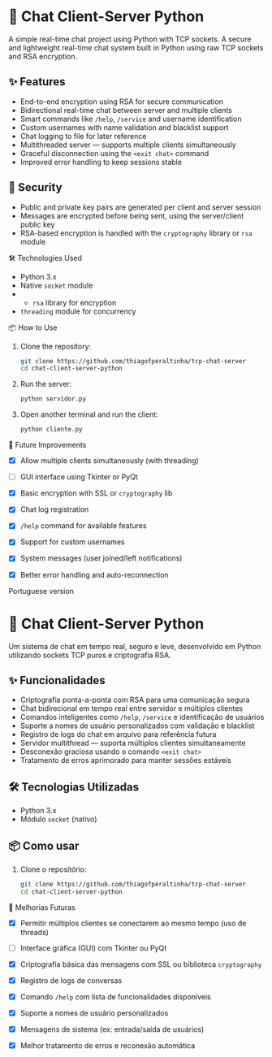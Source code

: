 # 💬 Chat Client-Server Python

A simple real-time chat project using Python with TCP sockets.
A secure and lightweight real-time chat system built in Python using raw TCP sockets and RSA encryption.

## ✨ Features

- End-to-end encryption using RSA for secure communication  
- Bidirectional real-time chat between server and multiple clients  
- Smart commands like `/help`, `/service` and username identification  
- Custom usernames with name validation and blacklist support  
- Chat logging to file for later reference  
- Multithreaded server — supports multiple clients simultaneously  
- Graceful disconnection using the `<exit chat>` command  
- Improved error handling to keep sessions stable

## 🔐 Security

- Public and private key pairs are generated per client and server session  
- Messages are encrypted before being sent, using the server/client public key  
- RSA-based encryption is handled with the `cryptography` library or `rsa` module

🛠 Technologies Used

- Python 3.x
- Native `socket` module
- - `rsa` library for encryption  
- `threading` module for concurrency

📦 How to Use

1. Clone the repository:
   ```bash
   git clone https://github.com/thiagofperaltinha/tcp-chat-server
   cd chat-client-server-python
   ```

2. Run the server:
   ```bash
   python servidor.py
   ```

3. Open another terminal and run the client:
   ```bash
   python cliente.py
   ```

🔧 Future Improvements

- [x] Allow multiple clients simultaneously (with threading)
- [ ] GUI interface using Tkinter or PyQt
- [x] Basic encryption with SSL or `cryptography` lib
- [x] Chat log registration
- [x] `/help` command for available features
- [x] Support for custom usernames
- [x] System messages (user joined/left notifications)
- [x] Better error handling and auto-reconnection


Portuguese version

# 💬 Chat Client-Server Python

Um sistema de chat em tempo real, seguro e leve, desenvolvido em Python utilizando sockets TCP puros e criptografia RSA.

## ✨ Funcionalidades

- Criptografia ponta-a-ponta com RSA para uma comunicação segura  
- Chat bidirecional em tempo real entre servidor e múltiplos clientes  
- Comandos inteligentes como `/help`, `/service` e identificação de usuários  
- Suporte a nomes de usuário personalizados com validação e blacklist  
- Registro de logs do chat em arquivo para referência futura  
- Servidor multithread — suporta múltiplos clientes simultaneamente  
- Desconexão graciosa usando o comando `<exit chat>`  
- Tratamento de erros aprimorado para manter sessões estáveis

## 🛠 Tecnologias Utilizadas

- Python 3.x
- Módulo `socket` (nativo)

## 📦 Como usar

1. Clone o repositório:
   ```bash
   git clone https://github.com/thiagofperaltinha/tcp-chat-server
   cd chat-client-server-python

🔧 Melhorias Futuras

- [x] Permitir múltiplos clientes se conectarem ao mesmo tempo (uso de threads)
- [ ] Interface gráfica (GUI) com Tkinter ou PyQt
- [x] Criptografia básica das mensagens com SSL ou biblioteca `cryptography`
- [x] Registro de logs de conversas
- [x] Comando `/help` com lista de funcionalidades disponíveis
- [x] Suporte a nomes de usuário personalizados
- [x] Mensagens de sistema (ex: entrada/saída de usuários)
- [x] Melhor tratamento de erros e reconexão automática



